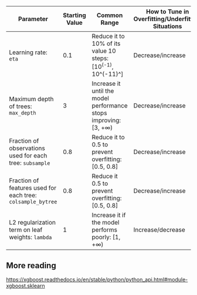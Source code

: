 

| Parameter | Starting Value | Common Range | How to Tune in Overfitting/Underfitting Situations
|----------|----------|----------|----------|
|Learning rate: `eta` | 0.1 | Reduce it to 10% of its value 10 steps: [10<sup>(-1)</sup>, 10^(-11)^] | Decrease/increase | 
|Maximum depth of trees: `max_depth` | 3 | Increase it until the model performance stops improving: [3, +∞) | Decrease/increase | 
|Fraction of observations used for each tree: `subsample` | 0.8 | Reduce it to 0.5 to prevent overfitting: [0.5, 0.8] | Decrease/increase |
|Fraction of features used for each tree: `colsample_bytree` | 0.8 | Reduce it 0.5 to prevent overfitting: [0.5, 0.8] | Decrease/increase |
|L2 regularization term on leaf weights: `lambda`| 1 | Increase it if the model performs poorly: [1, +∞) | Increase/decrease |


## More reading
https://xgboost.readthedocs.io/en/stable/python/python_api.html#module-xgboost.sklearn
